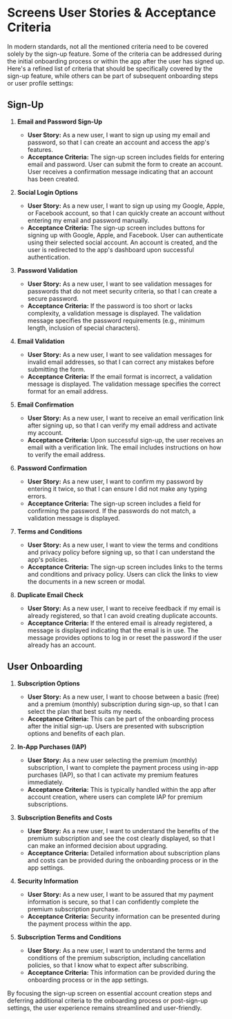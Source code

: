 # Screens User Stories & Acceptance Criteria
In modern standards, not all the mentioned criteria need to be covered solely by the sign-up feature. Some of the criteria can be addressed during the initial onboarding process or within the app after the user has signed up. Here's a refined list of criteria that should be specifically covered by the sign-up feature, while others can be part of subsequent onboarding steps or user profile settings:

## Sign-Up
1. **Email and Password Sign-Up**
   - **User Story:** As a new user, I want to sign up using my email and password, so that I can create an account and access the app's features.
   - **Acceptance Criteria:** The sign-up screen includes fields for entering email and password. User can submit the form to create an account. User receives a confirmation message indicating that an account has been created.

2. **Social Login Options**
   - **User Story:** As a new user, I want to sign up using my Google, Apple, or Facebook account, so that I can quickly create an account without entering my email and password manually.
   - **Acceptance Criteria:** The sign-up screen includes buttons for signing up with Google, Apple, and Facebook. User can authenticate using their selected social account. An account is created, and the user is redirected to the app's dashboard upon successful authentication.

3. **Password Validation**
   - **User Story:** As a new user, I want to see validation messages for passwords that do not meet security criteria, so that I can create a secure password.
   - **Acceptance Criteria:** If the password is too short or lacks complexity, a validation message is displayed. The validation message specifies the password requirements (e.g., minimum length, inclusion of special characters).

4. **Email Validation**
   - **User Story:** As a new user, I want to see validation messages for invalid email addresses, so that I can correct any mistakes before submitting the form.
   - **Acceptance Criteria:** If the email format is incorrect, a validation message is displayed. The validation message specifies the correct format for an email address.

5. **Email Confirmation**
   - **User Story:** As a new user, I want to receive an email verification link after signing up, so that I can verify my email address and activate my account.
   - **Acceptance Criteria:** Upon successful sign-up, the user receives an email with a verification link. The email includes instructions on how to verify the email address.

6. **Password Confirmation**
   - **User Story:** As a new user, I want to confirm my password by entering it twice, so that I can ensure I did not make any typing errors.
   - **Acceptance Criteria:** The sign-up screen includes a field for confirming the password. If the passwords do not match, a validation message is displayed.

7. **Terms and Conditions**
   - **User Story:** As a new user, I want to view the terms and conditions and privacy policy before signing up, so that I can understand the app's policies.
   - **Acceptance Criteria:** The sign-up screen includes links to the terms and conditions and privacy policy. Users can click the links to view the documents in a new screen or modal.

8. **Duplicate Email Check**
   - **User Story:** As a new user, I want to receive feedback if my email is already registered, so that I can avoid creating duplicate accounts.
   - **Acceptance Criteria:** If the entered email is already registered, a message is displayed indicating that the email is in use. The message provides options to log in or reset the password if the user already has an account.

## User Onboarding
1. **Subscription Options**
   - **User Story:** As a new user, I want to choose between a basic (free) and a premium (monthly) subscription during sign-up, so that I can select the plan that best suits my needs.
   - **Acceptance Criteria:** This can be part of the onboarding process after the initial sign-up. Users are presented with subscription options and benefits of each plan.

2. **In-App Purchases (IAP)**
   - **User Story:** As a new user selecting the premium (monthly) subscription, I want to complete the payment process using in-app purchases (IAP), so that I can activate my premium features immediately.
   - **Acceptance Criteria:** This is typically handled within the app after account creation, where users can complete IAP for premium subscriptions.

3. **Subscription Benefits and Costs**
   - **User Story:** As a new user, I want to understand the benefits of the premium subscription and see the cost clearly displayed, so that I can make an informed decision about upgrading.
   - **Acceptance Criteria:** Detailed information about subscription plans and costs can be provided during the onboarding process or in the app settings.

4. **Security Information**
   - **User Story:** As a new user, I want to be assured that my payment information is secure, so that I can confidently complete the premium subscription purchase.
   - **Acceptance Criteria:** Security information can be presented during the payment process within the app.

5. **Subscription Terms and Conditions**
   - **User Story:** As a new user, I want to understand the terms and conditions of the premium subscription, including cancellation policies, so that I know what to expect after subscribing.
   - **Acceptance Criteria:** This information can be provided during the onboarding process or in the app settings.

By focusing the sign-up screen on essential account creation steps and deferring additional criteria to the onboarding process or post-sign-up settings, the user experience remains streamlined and user-friendly.